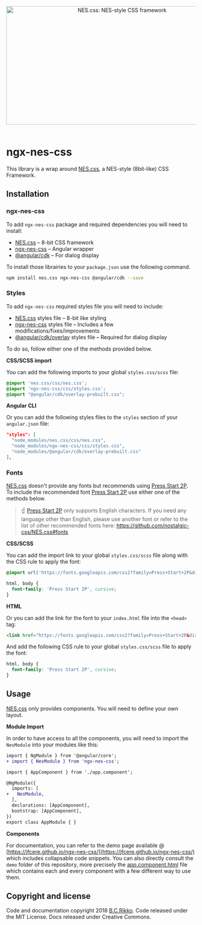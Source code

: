 <div align="center">
  <a href="https://nostalgic-css.github.io/NES.css/" target="_blank"><img src="https://user-images.githubusercontent.com/5305599/49061716-da649680-f254-11e8-9a89-d95a7407ec6a.png" alt="NES.css: NES-style  CSS framework" style="max-width: 100%;" width="600" height="315"></a>
</div>

<br>

# ngx-nes-css

This library is a wrap around [NES.css](https://nostalgic-css.github.io/NES.css/), a NES-style (8bit-like) CSS Framework.

## Installation

### ngx-nes-css

To add `ngx-nes-css` package and required dependencies you will need to install:
- [NES.css](https://nostalgic-css.github.io/NES.css/) – 8-bit CSS framework
- [ngx-nes-css](https://github.com/jfcere/ngx-nes-css) – Angular wrapper
- [@angular/cdk](https://material.angular.io/cdk) – For dialog display

To install those librairies to your `package.json` use the following command.

```bash
npm install nes.css ngx-nes-css @angular/cdk --save
```

### Styles

To add `ngx-nes-css` required styles file you will need to include:
- [NES.css](https://nostalgic-css.github.io/NES.css/) styles file – 8-bit like styling
- [ngx-nes-css](https://github.com/jfcere/ngx-nes-css) styles file – Includes a few modifications/fixes/improvements
- [@angular/cdk/overlay](https://material.angular.io/cdk/overlay) styles file – Required for dialog display

To do so, follow either one of the methods provided below.

**CSS/SCSS import**

You can add the following imports to your global `styles.css/scss` file:

```scss
@import 'nes.css/css/nes.css';
@import 'ngx-nes-css/css/styles.css';
@import "@angular/cdk/overlay-prebuilt.css";
```

**Angular CLI**

Or you can add the following styles files to the `styles` section of your `angular.json` file:

```json
"styles": [
  "node_modules/nes.css/css/nes.css",
  "node_modules/ngx-nes-css/css/styles.css",
  "node_modules/@angular/cdk/overlay-prebuilt.css"
],
```

### Fonts

[NES.css](https://nostalgic-css.github.io/NES.css/) doesn't provide any fonts but recommends using [Press Start 2P](https://fonts.google.com/specimen/Press+Start+2P). To include the recommended font [Press Start 2P](https://fonts.google.com/specimen/Press+Start+2P) use either one of the methods below.

> ☝ [Press Start 2P](https://fonts.google.com/specimen/Press+Start+2P) only supports English characters. If you need any language other than English, please use another font or refer to the list of other recommended fonts here: https://github.com/nostalgic-css/NES.css#fonts

**CSS/SCSS**

You can add the import link to your global `styles.css/scss` file along with the CSS rule to apply the font:

```scss
@import url('https://fonts.googleapis.com/css2?family=Press+Start+2P&display=swap');

html, body {
  font-family: 'Press Start 2P', cursive;
}
```

**HTML**

Or you can add the link for the font to your `index.html` file into the `<head>` tag:

```html
<link href="https://fonts.googleapis.com/css2?family=Press+Start+2P&display=swap" rel="stylesheet">
```

And add the following CSS rule to your global `styles.css/scss` file to apply the font:

```css
html, body {
  font-family: 'Press Start 2P', cursive;
}
```

## Usage

[NES.css](https://nostalgic-css.github.io/NES.css/) only provides components. You will need to define your own layout.

**Module Import**

In order to have access to all the components, you will need to import the `NesModule` into your modules like this:

```diff
import { NgModule } from '@angular/core';
+ import { NesModule } from 'ngx-nes-css';

import { AppComponent } from './app.component';

@NgModule({
  imports: [
+   NesModule,
  ],
  declarations: [AppComponent],
  bootstrap: [AppComponent],
})
export class AppModule { }
```

**Components**

For documentation, you can refer to the demo page available @ [https://jfcere.github.io/ngx-nes-css/](https://jfcere.github.io/ngx-nes-css/) which includes collapsable code snippets. You can also directly consult the `demo` folder of this repository, more precisely the [app.component.html](https://github.com/jfcere/ngx-nes-css/blob/master/demo/src/app/app.component.html) file which contains each and every component with a few different way to use them.

## Copyright and license

Code and documentation copyright 2018 [B.C.Rikko](https://github.com/BcRikko). Code released under the MIT License. Docs released under Creative Commons.
